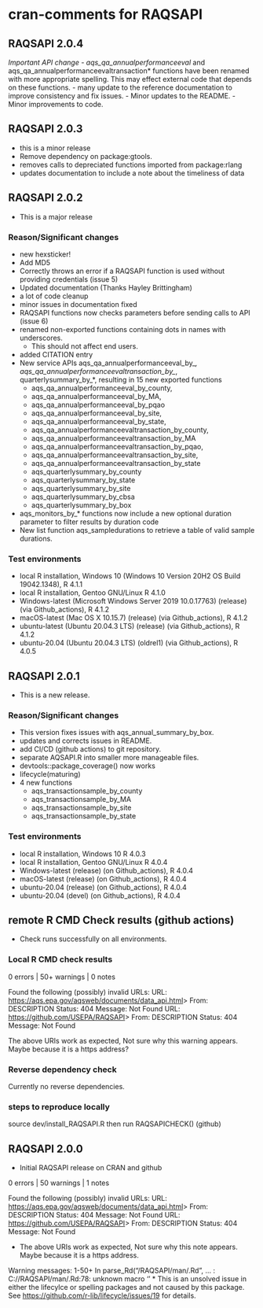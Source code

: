 # cran-comments for RAQSAPI

## RAQSAPI 2.0.4

*Important API change - aqs\_qa\_annualperformanceeval* and
aqs\_qa\_annualperformanceevaltransaction\* functions have been renamed
with more appropriate spelling. This may effect external code that
depends on these functions. - many update to the reference documentation
to improve consistency and fix issues. - Minor updates to the README. -
Minor improvements to code.

## RAQSAPI 2.0.3

-   this is a minor release
-   Remove dependency on package:gtools.
-   removes calls to depreciated functions imported from package:rlang
-   updates documentation to include a note about the timeliness of data

## RAQSAPI 2.0.2

-   This is a major release

### Reason/Significant changes

-   new hexsticker!
-   Add MD5
-   Correctly throws an error if a RAQSAPI function is used without
    providing credentials (issue 5)
-   Updated documentation (Thanks Hayley Brittingham)
-   a lot of code cleanup
-   minor issues in documentation fixed
-   RAQSAPI functions now checks parameters before sending calls to API
    (issue 6)
-   renamed non-exported functions containing dots in names with
    underscores.
    -   This should not affect end users.
-   added CITATION entry
-   New service APIs aqs\_qa\_annualperformanceeval\_by\_*,
    aqs\_qa\_annualperformanceevaltransaction\_by\_*,
    quarterlysummary\_by\_\*, resulting in 15 new exported functions
    -   aqs\_qa\_annualperformanceeval\_by\_county,
    -   aqs\_qa\_annualperformanceeval\_by\_MA,
    -   aqs\_qa\_annualperformanceeval\_by\_pqao
    -   aqs\_qa\_annualperformanceeval\_by\_site,
    -   aqs\_qa\_annualperformanceeval\_by\_state,
    -   aqs\_qa\_annualperformanceevaltransaction\_by\_county,
    -   aqs\_qa\_annualperformanceevaltransaction\_by\_MA
    -   aqs\_qa\_annualperformanceevaltransaction\_by\_pqao,
    -   aqs\_qa\_annualperformanceevaltransaction\_by\_site,
    -   aqs\_qa\_annualperformanceevaltransaction\_by\_state
    -   aqs\_quarterlysummary\_by\_county
    -   aqs\_quarterlysummary\_by\_state
    -   aqs\_quarterlysummary\_by\_site
    -   aqs\_quarterlysummary\_by\_cbsa
    -   aqs\_quarterlysummary\_by\_box
-   aqs\_monitors\_by\_\* functions now include a new optional duration
    parameter to filter results by duration code
-   New list function aqs\_sampledurations to retrieve a table of valid
    sample durations.

### Test environments

-   local R installation, Windows 10 (Windows 10 Version 20H2 OS Build
    19042.1348), R 4.1.1
-   local R installation, Gentoo GNU/Linux R 4.1.0
-   Windows-latest (Microsoft Windows Server 2019 10.0.17763) (release)
    (via Github\_actions), R 4.1.2
-   macOS-latest (Mac OS X 10.15.7) (release) (via Github\_actions), R
    4.1.2
-   ubuntu-latest (Ubuntu 20.04.3 LTS) (release) (via Github\_actions),
    R 4.1.2
-   ubuntu-20.04 (Ubuntu 20.04.3 LTS) (oldrel1) (via Github\_actions), R
    4.0.5

## RAQSAPI 2.0.1

-   This is a new release.

### Reason/Significant changes

-   This version fixes issues with aqs\_annual\_summary\_by\_box.
-   updates and corrects issues in README.
-   add CI/CD (github actions) to git repository.
-   separate AQSAPI.R into smaller more manageable files.
-   devtools::package\_coverage() now works
-   lifecycle(maturing)
-   4 new functions
    -   aqs\_transactionsample\_by\_county
    -   aqs\_transactionsample\_by\_MA
    -   aqs\_transactionsample\_by\_site
    -   aqs\_transactionsample\_by\_state

### Test environments

-   local R installation, Windows 10 R 4.0.3
-   local R installation, Gentoo GNU/Linux R 4.0.4
-   Windows-latest (release) (on Github\_actions), R 4.0.4
-   macOS-latest (release) (on Github\_actions), R 4.0.4
-   ubuntu-20.04 (release) (on Github\_actions), R 4.0.4
-   ubuntu-20.04 (devel) (on Github\_actions), R 4.0.4

## remote R CMD Check results (github actions)

-   Check runs successfully on all environments.

### Local R CMD check results

0 errors | 50+ warnings | 0 notes

Found the following (possibly) invalid URLs: URL:
<https://aqs.epa.gov/aqsweb/documents/data_api.html>&gt; From:
DESCRIPTION Status: 404 Message: Not Found URL:
<https://github.com/USEPA/RAQSAPI>&gt; From: DESCRIPTION Status: 404
Message: Not Found

The above URIs work as expected, Not sure why this warning appears.
Maybe because it is a https address?

### Reverse dependency check

Currently no reverse dependencies.

### steps to reproduce locally

source dev/install\_RAQSAPI.R then run RAQSAPICHECK() (github)

## RAQSAPI 2.0.0

-   Initial RAQSAPI release on CRAN and github

0 errors | 50 warnings | 1 notes

Found the following (possibly) invalid URLs: URL:
<https://aqs.epa.gov/aqsweb/documents/data_api.html>&gt; From:
DESCRIPTION Status: 404 Message: Not Found URL:
<https://github.com/USEPA/RAQSAPI>&gt; From: DESCRIPTION Status: 404
Message: Not Found

-   The above URIs work as expected, Not sure why this note appears.
    Maybe because it is a https address.

Warning messages: 1-50+ In parse\_Rd(“/RAQSAPI/man/.Rd”, … :
C://RAQSAPI/man/.Rd:78: unknown macro ‘’ \* This is an unsolved issue in
either the lifecylce or spelling packages and not caused by this
package. See <https://github.com/r-lib/lifecycle/issues/19> for details.

